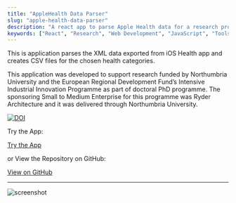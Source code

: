 ```yaml
---
title: "AppleHealth Data Parser"
slug: "apple-health-data-parser"
description: "A react app to parse Apple Health data for a research project"
keywords: ["React", "Research", "Web Development", "JavaScript", "Tools"]
---
```


This is application parses the XML data exported from iOS Health app and creates CSV files for the chosen health categories.

This application was developed to support research funded by Northumbria University and the European Regional Development Fund’s Intensive Industrial Innovation Programme as part of doctoral PhD programme. The sponsoring Small to Medium Enterprise for this programme was Ryder Architecture and it was delivered through Northumbria University.

<a href="https://doi.org/10.5281/zenodo.5112807" target="_blank" rel="noopener noreferrer"><img src="https://zenodo.org/badge/DOI/10.5281/zenodo.5112807.svg" alt="DOI"></a>

Try the App:

<a className="btn btn-dark" href="https://gcoulby.github.io/apple-health-data-parser/"  target="_blank" rel="noopener noreferrer"><i className="fa fa-globe"></i> Try the App</a>

or View the Repository on GitHub:

<a className="btn btn-dark" href="https://github.com/gcoulby/apple-health-data-parser"  target="_blank" rel="noopener noreferrer"><i className="fa fa-github"></i> View on GitHub</a>

---

![screenshot](/portfolio/project-images/apple-health-data-parser/feature.png)
